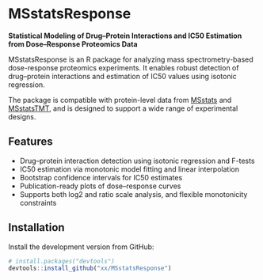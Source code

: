 # MSstatsResponse

**Statistical Modeling of Drug–Protein Interactions and IC50 Estimation from Dose–Response Proteomics Data**

MSstatsResponse is an R package for analyzing mass spectrometry-based dose-response proteomics experiments. It enables robust detection of drug–protein interactions and estimation of IC50 values using isotonic regression.

The package is compatible with protein-level data from [MSstats](https://github.com/Vitek-Lab/MSstats) and [MSstatsTMT](https://github.com/Vitek-Lab/MSstatsTMT), and is designed to support a wide range of experimental designs.

## Features

- Drug–protein interaction detection using isotonic regression and F-tests  
- IC50 estimation via monotonic model fitting and linear interpolation  
- Bootstrap confidence intervals for IC50 estimates  
- Publication-ready plots of dose–response curves  
- Supports both log2 and ratio scale analysis, and flexible monotonicity constraints

## Installation

Install the development version from GitHub:

```r
# install.packages("devtools")
devtools::install_github("xx/MSstatsResponse")
```
